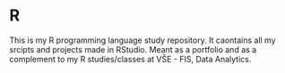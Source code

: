 # R
This is my R programming language study repository. 
It caontains all my srcipts and projects made in RStudio. Meant as a portfolio and as a complement to my R studies/classes at VŠE - FIS, Data Analytics.

